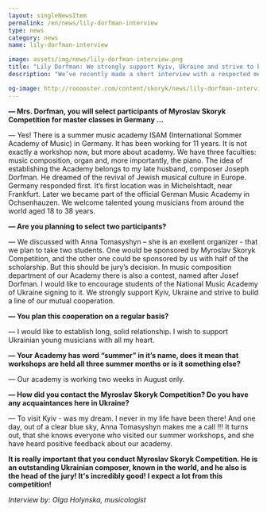 ```yaml
---
layout: singleNewsItem
permalink: /en/news/lily-dorfman-interview
type: news
category: news
name: lily-dorfman-interview

image: assets/img/news/lily-dorfman-interview.png
title: "Lily Dorfman: We strongly support Kyiv, Ukraine and strive to build a line of our mutual cooperation"
description: "We’ve recently made a short interview with a respected member of the jury, the famous pianist and pedagogue, Mrs. Lily Dorfman (Israel)"

og-image: http://rooooster.com/content/skoryk/news/lily-dorfman-interview.png
---
```


**— Mrs. Dorfman, you will select participants of Myroslav Skoryk Competition for master classes in Germany ...**

— Yes!  There is a summer music academy ISAM (International Sommer Academy of Music) in Germany. It has been working for 11 years. It is not exactly a workshop now, but more about academy. We have three faculties: music composition, organ and, more importantly, the piano.
The idea of ​​establishing the Academy belongs to my late husband, composer Joseph Dorfman. He dreamed of the revival of Jewish musical culture in Europe. Germany responded first. It’s first location was in Miсhelshtadt, near Frankfurt. Later we became part of the official German Music Academy in Ochsenhauzen.
We welcome talented young musicians from around the world aged 18 to 38 years.

**— Are you planning to select two participants?**

— We discussed with Anna Tomasyshyn – she is an exellent organizer - that we plan to take two students. One would be sponsored by Myroslav Skoryk Competition, and the other one could be sponsored by us with half of the scholarship. But this should be jury’s decision.
In music composition department of our Academy there is also a contest, named after Josef Dorfman. I would like to encourage students of the National Music Academy of Ukraine signing to it.
We strongly support Kyiv, Ukraine and strive to build a line of our mutual cooperation.

**— You plan this cooperation on a regular basis?**

— I would like to establish long, solid relationship. I wish to support Ukrainian young musicians with all my heart.

**— Your Academy has word “summer” in it’s name, does it mean that workshops are held all three summer months or is it something else?**

— Our academy is working two weeks in August only.

**— How did you contact the Myroslav Skoryk Competition? Do you have any acquaintances here in Ukraine?**

— To visit Kyiv - was my dream. I never in my life have been there! And one day, out of a clear blue sky, Anna Tomasyshyn makes me a call !!! It turns out, that she knows everyone who visited our summer workshops, and she have heard positive feedback about our academy.

**It is really important that you conduct Myroslav Skoryk Competition. He is an outstanding Ukrainian composer, known in the world, and he also is the head of the jury! It's incredibly good! I expect a lot from this competition!**

_Interview by: Olga Holynska, musicologist_
